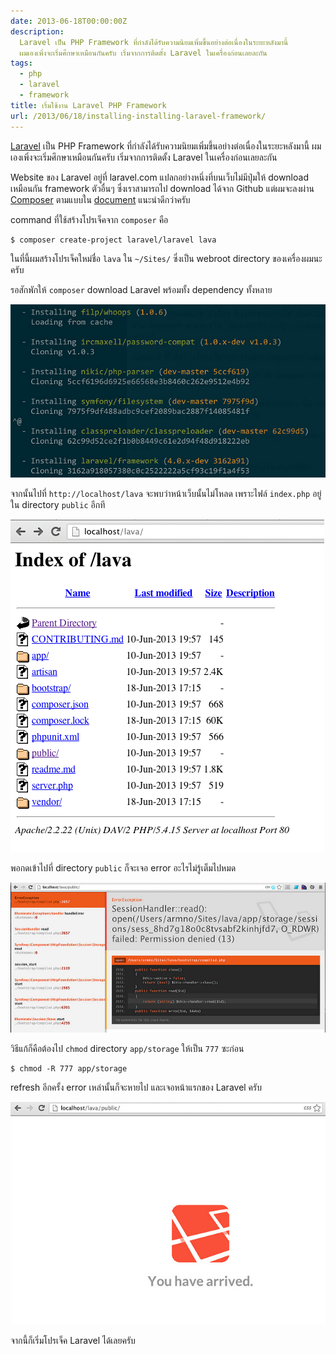 ```yaml
---
date: 2013-06-18T00:00:00Z
description:
  Laravel เป็น PHP Framework ที่กำลังได้รับความนิยมเพิ่มขึ้นอย่างต่อเนื่องในระยะหลังมานี้
  ผมเองเพิ่งจะเริ่มศึกษาเหมือนกันครับ เริ่มจากการติดตั้ง Laravel ในเครื่องก่อนเลยละกัน
tags:
  - php
  - laravel
  - framework
title: เริ่มใช้งาน Laravel PHP Framework
url: /2013/06/18/installing-installing-laravel-framework/
---
```


[Laravel](http://laravel.com) เป็น PHP Framework ที่กำลังได้รับความนิยมเพิ่มขึ้นอย่างต่อเนื่องในระยะหลังมานี้ ผมเองเพิ่งจะเริ่มศึกษาเหมือนกันครับ เริ่มจากการติดตั้ง Laravel ในเครื่องก่อนเลยละกัน

Website ของ Laravel อยู่ที่ laravel.com แปลกอย่างหนึ่งที่บนเว็บไม่มีปุ่มให้ download เหมือนกัน framework ตัวอื่นๆ ซึ่งเราสามารถไป download ได้จาก Github แต่ผมจะลงผ่าน [Composer](https://armno.in.th/installing-composer-osx-lion/) ตามแบบใน [document](http://laravel.com/docs/quick) แนะนำดีกว่าครับ

command ที่ใช้สร้างโปรเจ็คจาก <code>composer</code> คือ

<pre><code class="language-bash">$ composer create-project laravel/laravel lava</code></pre>

ในที่นี้ผมสร้างโปรเจ็คใหม่ชื่อ <code>lava</code> ใน <code>~/Sites/</code> ซึ่งเป็น webroot directory ของเครื่องผมนะครับ

รอสักพักให้ <code>composer</code> download Laravel พร้อมทั้ง dependency ทั้งหลาย

![installing laravel using composer](images/9075798564_a3198ee9e4_z.jpg)

จากนั้นไปที่ <code>http://localhost/lava</code> จะพบว่าหน้าเว็บนั้นไม่โหลด เพราะไฟล์ <code>index.php</code> อยู่ใน directory <code>public</code> อีกที

![root directory of laravel](images/9073674139_4b25c29764_o.png)

พอกดเข้าไปที่ directory <code>public</code> ก็จะเจอ error อะไรไม่รู้เต็มไปหมด

![laravel default errors](images/9073674063_96489f1bc4_z.jpg)

วิธีแก้ก็คือต้องไป <code>chmod</code> directory <code>app/storage</code> ให้เป็น <code>777</code> ซะก่อน

<pre><code class="language-bash">$ chmod -R 777 app/storage</code></pre>

refresh อีกครั้ง error เหล่านั้นก็จะหายไป และเจอหน้าแรกของ Laravel ครับ

![errors solved](images/9073709919_cb736e1cbc_z.jpg)

จากนี้ก็เริ่มโปรเจ็ค Laravel ได้เลยครับ
